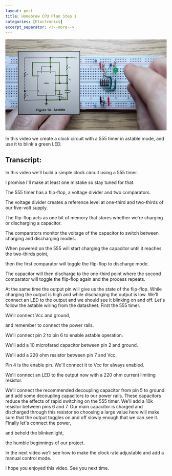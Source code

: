 ```yaml
---
layout: post
title: Homebrew CPU Plan Step 1
categories: [Electronics]
excerpt_separator: <!--more-->
---
```


[![Simple Clock Circuit with a 555 Timer](/images/555.jpg)](https://youtu.be/QfnkuXDf6NE)

In this video we create a clock circuit with a 555 timer in astable mode, and use it to blink a green LED.

<!--more-->

## Transcript:

In this video we'll build a simple clock circuit using a 555 timer.

I promise I'll make at least one mistake so stay tuned for that.

The 555 timer has a flip-flop, a voltage divider and two comparators.

The voltage divider creates a reference level at one-third and two-thirds of our five-volt supply.

The flip-flop acts as one bit of memory that stores whether we're charging or discharging a capacitor.

The comparators monitor the voltage of the capacitor to switch between charging and discharging modes.

When powered on the 555 will start charging the capacitor until it reaches the two-thirds point,

then the first comparator will toggle the flip-flop to discharge mode.

The capacitor will then discharge to the one-third point where the second comparator will toggle the flip-flop again and the process repeats.

At the same time the output pin will give us the state of the flip-flop. While charging the output is high and while discharging the output is low. We'll connect an LED to the output and we should see it blinking on and off. Let's follow the astable wiring from the datasheet. First the 555 timer.

We'll connect Vcc and ground,

and remember to connect the power rails.

We'll connect pin 2 to pin 6 to enable astable operation.

We'll add a 10 microfarad capacitor between pin 2 and ground.

We'll add a 220 ohm resistor between pin 7 and Vcc.

Pin 4 is the enable pin. We'll connect it to Vcc for always enabled.

We'll connect an LED to the output now with a 220 ohm current limiting resistor.

We'll connect the recommended decoupling capacitor from pin 5 to ground and add some decoupling capacitors to our power rails. These capacitors reduce the effects of rapid switching on the 555 timer.
We'll add a 10k resistor between pins 6 and 7.
Our main capacitor is charged and discharged through this resistor so choosing a large value here will make sure that the output toggles on and off slowly enough that we can see it. Finally let's connect the power,

and behold the blinkenlight,

the humble beginnings of our project.

In the next video we'll see how to make the clock rate adjustable and add a manual control mode.

I hope you enjoyed this video. See you next time.
